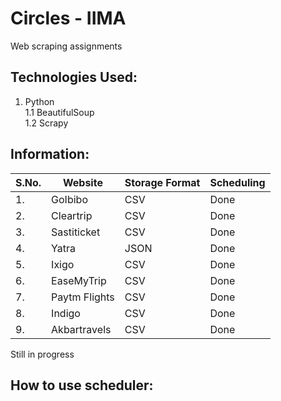 # Circles - IIMA
Web scraping assignments

## Technologies Used:
1. Python <br/>
  1.1 BeautifulSoup <br/>
  1.2 Scrapy
## Information:

| S.No. | Website       | Storage Format  | Scheduling |
| ----- | ------------- | --------------- | ---------- |
| 1.    | GoIbibo       | CSV             | Done       |
| 2.    | Cleartrip     | CSV             | Done       |
| 3.    | Sastiticket   | CSV             | Done       |
| 4.    | Yatra         | JSON            | Done       |
| 5.    | Ixigo         | CSV             | Done       |
| 6.    | EaseMyTrip    | CSV             | Done       |
| 7.    | Paytm Flights | CSV             | Done       |
| 8.    | Indigo        | CSV             | Done       |
| 9.    | Akbartravels  | CSV             | Done       |

Still in progress

## How to use scheduler:
